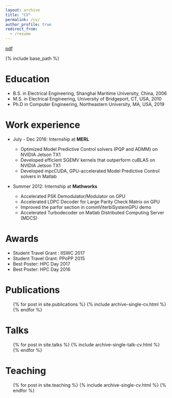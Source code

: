 ```yaml
---
layout: archive
title: "CV"
permalink: /cv/
author_profile: true
redirect_from:
  - /resume
---
```

[pdf](https://leimingyu.github.io/files/LeimingYu_CV.pdf)

{% include base_path %}

Education
======
* B.S. in Electrical Engineering, Shanghai Maritime University, China, 2006
* M.S. in Electrical Engineering, University of Bridgeport, CT, USA, 2010
* Ph.D in Computer Engineering, Northeastern University, MA, USA, 2019 

Work experience
======
* July - Dec 2016: Internship at **MERL**
  * Optimized Model Predictive Control solvers (PQP and ADMM) on NVIDIA Jetson TX1 
  * Developed efficient SGEMV kernels that outperform cuBLAS on NVIDIA Jetson TX1
  * Developed mpcCUDA, GPU-accelerated Model Predictive Control solvers in Matlab 

* Summer 2012: Internship at **Mathworks** 
  * Accelerated PSK Demodulator/Modulator on GPU 
  * Accelerated LDPC Decoder for Large Parity Check Matrix on GPU 
  * Improved the parfor section in commViterbiSystemGPU demo
  * Accelerated Turbodecoder on Matlab Distributed Computing Server (MDCS)
  
Awards
======
* Student Travel Grant : IISWC 2017 
* Student Travel Grant: PPoPP 2015
* Best Poster: HPC Day 2017
* Best Poster: HPC Day 2016


Publications
======
  <ul>{% for post in site.publications %}
    {% include archive-single-cv.html %}
  {% endfor %}</ul>
  
Talks
======
  <ul>{% for post in site.talks %}
    {% include archive-single-talk-cv.html %}
  {% endfor %}</ul>
  
Teaching
======
  <ul>{% for post in site.teaching %}
    {% include archive-single-cv.html %}
  {% endfor %}</ul>
  

